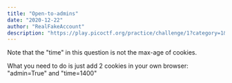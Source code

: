 ```yaml
---
title: "Open-to-admins"
date: "2020-12-22"
author: "RealFakeAccount"
description: "https://play.picoctf.org/practice/challenge/1?category=1&page=1"
---
```

Note that the "time" in this question is not the max-age of cookies.

What you need to do is just add 2 cookies in your own browser:
"admin=True" and "time=1400"

